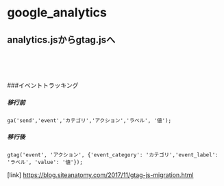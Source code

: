 # google_analytics

## analytics.jsからgtag.jsへ
<br><br><br>


###イベントトラッキング
##### 移行前
```
ga('send','event','カテゴリ','アクション','ラベル', '値');
```
##### 移行後
```
gtag('event', 'アクション', {'event_category': 'カテゴリ','event_label': 'ラベル', 'value': '値'});
```
[link] https://blog.siteanatomy.com/2017/11/gtag-js-migration.html
